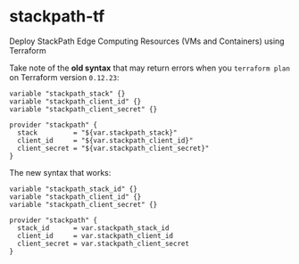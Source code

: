 # stackpath-tf
Deploy StackPath Edge Computing Resources (VMs and Containers) using Terraform

Take note of the **old syntax** that may return errors when you `terraform plan` on Terraform version `0.12.23`:

```
variable "stackpath_stack" {}
variable "stackpath_client_id" {}
variable "stackpath_client_secret" {}

provider "stackpath" {
  stack         = "${var.stackpath_stack}"
  client_id     = "${var.stackpath_client_id}"
  client_secret = "${var.stackpath_client_secret}"
}
```

The new syntax that works:

```
variable "stackpath_stack_id" {}
variable "stackpath_client_id" {}
variable "stackpath_client_secret" {}

provider "stackpath" {
  stack_id      = var.stackpath_stack_id
  client_id     = var.stackpath_client_id
  client_secret = var.stackpath_client_secret
}
```
